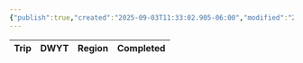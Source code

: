 ```yaml
---
{"publish":true,"created":"2025-09-03T11:33:02.905-06:00","modified":"2025-09-05T13:21:16.981-06:00","published":"2025-09-05T13:21:16.981-06:00","tags":["list"],"cssclasses":""}
---
```


| Trip | DWYT | Region | Completed |
| ---- | ---- | ------ | --------- |